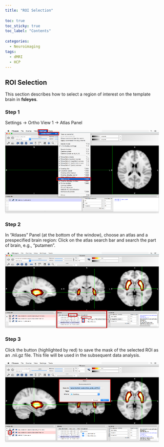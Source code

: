 ```yaml
---
title: "ROI Selection"

toc: true
toc_sticky: true
toc_label: "Contents"

categories:
  - Neuroimaging
tags:
  - dMRI
  - HCP
---
```


## ROI Selection 
This section describes how to select a region of interest on the template brain in **fsleyes**.

### Step 1

Settings -> Ortho View 1 -> Atlas Panel

![](/assets/images/dmri/roi1.png)

### Step 2

In “Atlases” Panel (at the bottom of the window), choose an atlas and a prespecified brain region: Click on the atlas search bar and search the part of brain, e.g., “putamen”.

![](/assets/images/dmri/roi2.png)

### Step 3

Click the button (highlighted by red)  to save the mask of the selected ROI as an .nii.gz file. This file will be used in the subsequent data analysis.

![](/assets/images/dmri/roi3.png)